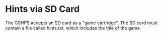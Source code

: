 # Hints via SD Card
The GSHPS accepts an SD card as a "game cartridge". The SD card must contain a file called hints.txt, which includes the title of the game